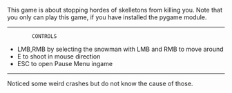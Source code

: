 This game is about stopping hordes of skelletons from killing you.
Note that you only can play this game, if you have installed the pygame module.

-----------------------------------
            CONTROLS

- LMB,RMB by selecting the snowman with LMB and RMB to move around
- E to shoot in mouse direction
- ESC to open Pause Menu ingame
-----------------------------------
Noticed some weird crashes but do not know the cause of those.
